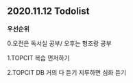 ## 2020.11.12 Todolist

**우선순위**

0.오전은 독서실 공부/ 오후는 형조랑 공부

1.TOPCIT 복습 먼저하기

2.TOPCIT DB 거의 다 듣기 지루하면 심화 듣기

